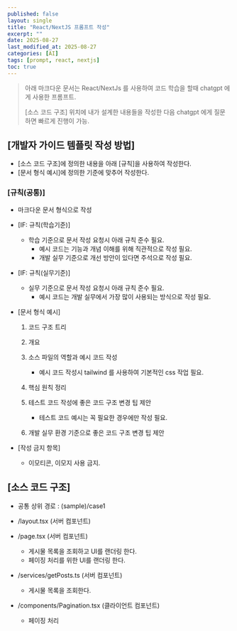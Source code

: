 ```yaml
---
published: false
layout: single
title: "React/NextJS 프롬프트 작성"
excerpt: ""
date: 2025-08-27
last_modified_at: 2025-08-27
categories: [AI]
tags: [prompt, react, nextjs]
toc: true
---
```


> 아래 마크다운 문서는 React/NextJs 를 사용하여 코드 학습을 할때 chatgpt 에게 사용한 프롬프트.
> 
> [소스 코드 구조] 위치에 내가 설계한 내용들을 작성한 다음 chatgpt 에게 질문하면 빠르게 진행이 가능.

## [개발자 가이드 템플릿 작성 방법]

- [소스 코드 구조]에 정의한 내용을 아래 [규칙]을 사용하여 작성한다.
- [문서 형식 예시]에 정의한 기준에 맞추어 작성한다.

### [규칙(공통)]

- 마크다운 문서 형식으로 작성

- [IF: 규칙(학습기준)]

  - 학습 기준으로 문서 작성 요청시 아래 규칙 준수 필요.
    - 예시 코드는 기능과 개념 이해를 위해 직관적으로 작성 필요.
    - 개발 실무 기준으로 개선 방안이 있다면 주석으로 작성 필요.

- [IF: 규칙(실무기준)]

  - 실무 기준으로 문서 작성 요청시 아래 규칙 준수 필요.
    - 예시 코드는 개발 실무에서 가장 많이 사용되는 방식으로 작성 필요.

- [문서 형식 예시]

    1. 코드 구조 트리
    2. 개요
    3. 소스 파일의 역할과 예시 코드 작성
        - 예시 코드 작성시 tailwind 를 사용하여 기본적인 css 작업 필요.

    4. 핵심 원칙 정리
    5. 테스트 코드 작성에 좋은 코드 구조 변경 팁 제안
        - 테스트 코드 예시는 꼭 필요한 경우에만 작성 필요.

    6. 개발 실무 환경 기준으로 좋은 코드 구조 변경 팁 제안

- [작성 금지 항목]

    - 이모티콘, 이모지 사용 금지.

## [소스 코드 구조]

- 공통 상위 경로 : (sample)/case1

- /layout.tsx (서버 컴포넌트)

- /page.tsx (서버 컴포넌트)

  - 게시물 목록을 조회하고 UI를 랜더링 한다.
  - 페이징 처리를 위한 UI를 랜더링 한다.

- /services/getPosts.ts (서버 컴포넌트)

  - 게시물 목록을 조회한다.

- /components/Pagination.tsx (클라이언트 컴포넌트)
  - 페이징 처리
